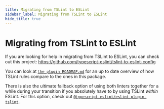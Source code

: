 ```yaml
---
title: Migrating from TSLint to ESLint
sidebar_label: Migrating from TSLint to ESLint
hide_title: true
---
```


# Migrating from TSLint to ESLint

If you are looking for help in migrating from TSLint to ESLint, you can check out this project: https://github.com/typescript-eslint/tslint-to-eslint-config

You can look at [`the plugin ROADMAP.md`](https://github.com/typescript-eslint/typescript-eslint/blob/master/packages/eslint-plugin/ROADMAP.md) for an up to date overview of how TSLint rules compare to the ones in this package.

There is also the ultimate fallback option of using both linters together for a while during your transition if you absolutely have to by using TSLint _within_ ESLint. For this option, check out [`@typescript-eslint/eslint-plugin-tslint`](../ESLINT_PLUGIN_TSLINT.md).
